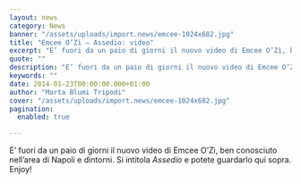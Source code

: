 ```yaml
---
layout: news
category: News
banner: "/assets/uploads/import.news/emcee-1024x682.jpg"
title: "Emcee O’Zì – Assedio: video"
excerpt: "E’ fuori da un paio di giorni il nuovo video di Emcee O’Zì, ben conosciuto nell’area di Napoli e dintorni. Si intitola Assedio e potete guardarlo qui sopra. Enjoy!"
quote: ""
description: "E’ fuori da un paio di giorni il nuovo video di Emcee O’Zì, ben conosciuto nell’area di Napoli e dintorni. Si intitola Assedio e potete guardarlo qui sopra. Enjoy!"
keywords: ""
date: 2014-01-23T00:00:00.000+01:00
author: "Marta Blumi Tripodi"
cover: "/assets/uploads/import.news/emcee-1024x682.jpg"
pagination:
  enabled: true

---
```


[](https://hotmc.com/emcee-ozi-assedio-video/emcee/)

E’ fuori da un paio di giorni il nuovo video di Emcee O’Zì, ben conosciuto nell’area di Napoli e dintorni. Si intitola _Assedio_ e potete guardarlo qui sopra. Enjoy!